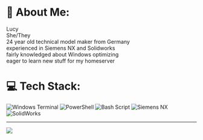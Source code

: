 # 💫 About Me:
Lucy<br>She/They<br>24 year old technical model maker from Germany<br>experienced in Siemens NX and Solidworks<br>fairly knowledged about Windows optimizing<br>eager to learn new stuff for my homeserver<br>


# 💻 Tech Stack:
![Windows Terminal](https://img.shields.io/badge/Windows%20Terminal-%234D4D4D.svg?style=for-the-badge&logo=windows-terminal&logoColor=white) ![PowerShell](https://img.shields.io/badge/PowerShell-%235391FE.svg?style=for-the-badge&logo=powershell&logoColor=white) ![Bash Script](https://img.shields.io/badge/bash_script-%23121011.svg?style=for-the-badge&logo=gnu-bash&logoColor=white) ![Siemens NX](https://i.imgur.com/9hY5g7f.png) ![SolidWorks](https://i.imgur.com/9P0HFX5.png)

---
[![](https://visitcount.itsvg.in/api?id=luut-goblin&icon=10&color=9)](https://visitcount.itsvg.in)
